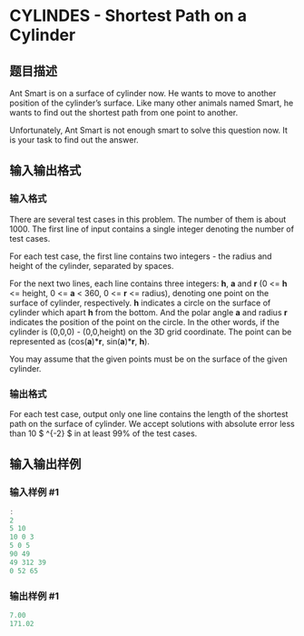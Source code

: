 # CYLINDES - Shortest Path on a Cylinder

## 题目描述

Ant Smart is on a surface of cylinder now. He wants to move to another position of the cylinder’s surface. Like many other animals named Smart, he wants to find out the shortest path from one point to another.

Unfortunately, Ant Smart is not enough smart to solve this question now. It is your task to find out the answer.

## 输入输出格式

### 输入格式

There are several test cases in this problem. The number of them is about 1000. The first line of input contains a single integer denoting the number of test cases.

For each test case, the first line contains two integers - the radius and height of the cylinder, separated by spaces.

For the next two lines, each line contains three integers: **h**, **a** and **r** (0 <= **h** <= height, 0 <= **a** < 360, 0 <= **r** <= radius), denoting one point on the surface of cylinder, respectively. **h** indicates a circle on the surface of cylinder which apart **h** from the bottom. And the polar angle **a** and radius **r** indicates the position of the point on the circle. In the other words, if the cylinder is (0,0,0) - (0,0,height) on the 3D grid coordinate. The point can be represented as (cos(**a**)\***r**, sin(**a**)\***r**, **h**).

You may assume that the given points must be on the surface of the given cylinder.

### 输出格式

For each test case, output only one line contains the length of the shortest path on the surface of cylinder. We accept solutions with absolute error less than 10 $ ^{-2} $ in at least 99% of the test cases.

## 输入输出样例

### 输入样例 #1

```cpp
:
2
5 10
10 0 3
5 0 5
90 49
49 312 39
0 52 65
```


### 输出样例 #1

```cpp
7.00
171.02
```


